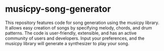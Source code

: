 # musicpy-song-generator
This repository features code for song generation using the musicpy library. It allows easy creation of songs by specifying melody, chords, and drum patterns. The code is user-friendly, extensible, and has an active community of users and developers. Input your preferences, and the musicpy library will generate a synthesizer to play your song.
